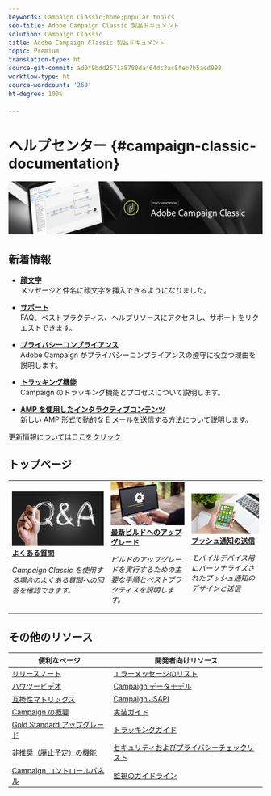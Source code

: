 ```yaml
---
keywords: Campaign Classic;home;popular topics
seo-title: Adobe Campaign Classic 製品ドキュメント
solution: Campaign Classic
title: Adobe Campaign Classic 製品ドキュメント
topic: Premium
translation-type: ht
source-git-commit: ad0f9bdd2571a8780da464dc3ac8feb7b5aed998
workflow-type: ht
source-wordcount: '260'
ht-degree: 100%

---
```



# ヘルプセンター {#campaign-classic-documentation}

![](platform/using/assets/do-not-localize/banner_acc_doc.jpg)

## 新着情報

* **[顔文字](delivery/using/defining-the-email-content.md#inserting-emoticons)**<br/>メッセージと件名に顔文字を挿入できるようになりました。

* **[サポート](https://helpx.adobe.com/jp/campaign/kb/ac-support.html)**<br/>
FAQ、ベストプラクティス、ヘルプリソースにアクセスし、サポートをリクエストできます。

* **[プライバシーコンプライアンス](https://helpx.adobe.com/jp/campaign/kb/campaign-privacy.html)**<br/>
Adobe Campaign がプライバシーコンプライアンスの遵守に役立つ理由を説明します。

* **[トラッキング機能](https://helpx.adobe.com/jp/campaign/kb/acc-tracking.html)**<br/>
Campaign のトラッキング機能とプロセスについて説明します。

* **[AMP を使用したインタラクティブコンテンツ](delivery/using/defining-interactive-content.md)**<br/>新しい AMP 形式で動的な E メールを送信する方法について説明します。

[更新情報についてはここをクリック](/help/rn/using/documentation-updates.md)

## トップページ

<table>
<tr>
  <td>
    <a href="platform/using/common-questions.md">
      <img alt="よくある質問" src="platform/using/assets/FAQ.png"/>
    </a>
    <div>
      <a href="platform/using/common-questions.md">
    <strong>よくある質問</strong>
    </a>
    </div>
    <p>
    <em>Campaign Classic を使用する場合のよくある質問への回答を確認できます。</em>
    <p>
  </td>
   <td>
    <a href="https://helpx.adobe.com/jp/campaign/kb/acc-build-upgrade.html">
      <img alt="ビルドのアップグレード" src="platform/using/assets/upgrade.png" />
    </a>
    <div>
      <a href="https://helpx.adobe.com/jp/campaign/kb/acc-build-upgrade.html">
    <strong>最新ビルドへのアップグレード</strong>
    </a>
    </div>
    <p>
    <em>ビルドのアップグレードを実行するための主要な手順とベストプラクティスを説明します。</em>
    <p>
  </td>
  <td>
    <a href="delivery/using/creating-notifications.md">
       <img alt="プッシュ通知" src="platform/using/assets/push.png" />
    </a>
    <div>
       <a href="delivery/using/creating-notifications.md">
    <strong>プッシュ通知の送信</strong>
    </a>
    </div>
    <p>
    <em>モバイルデバイス用にパーソナライズされたプッシュ通知のデザインと送信</em>
    <p>
  </td>
</tr>
</table>

## その他のリソース

| 便利なページ | 開発者向けリソース |
|---|---|
| [リリースノート](/help/rn/using/latest-release.md) | [エラーメッセージのリスト](https://docs.adobe.com/content/help/en/campaign-classic/technicalresources/error_messages/error_codes.html) |
| [ハウツービデオ](https://docs.adobe.com/content/help/ja-JP/campaign-classic-learn/tutorials/overview.html) | [Campaign データモデル](configuration/using/about-data-model.md) |
| [互換性マトリックス](https://helpx.adobe.com/jp/campaign/kb/compatibility-matrix.html) | [Campaign JSAPI](https://docs.adobe.com/content/help/en/campaign-classic/technicalresources/api/p-1.html) |
| [Campaign の概要](platform/using/about-adobe-campaign-classic.md) | [実装ガイド](https://helpx.adobe.com/jp/campaign/kb/acc-implementation.html) |
| [Gold Standard アップグレード](https://helpx.adobe.com/jp/campaign/kb/gold-standard.html) | [トラッキングガイド](https://helpx.adobe.com/jp/campaign/kb/acc-tracking.html) |
| [非推奨（廃止予定）の機能 ](https://helpx.adobe.com/jp/campaign/kb/deprecated-and-removed-features.html) | [セキュリティおよびプライバシーチェックリスト](https://helpx.adobe.com/jp/campaign/kb/acc-security.html) |
| [Campaign コントロールパネル](https://docs.adobe.com/content/help/ja-JP/control-panel/using/control-panel-home.html) | [監視のガイドライン](production/using/monitoring-guidelines.md) |
